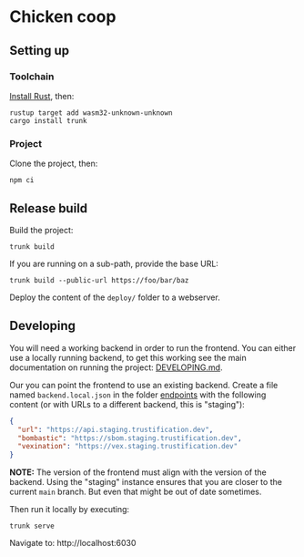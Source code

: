# Chicken coop

## Setting up

### Toolchain

[Install Rust](https://www.rust-lang.org/tools/install), then:

```shell
rustup target add wasm32-unknown-unknown
cargo install trunk
```

### Project

Clone the project, then:

```shell
npm ci
```

## Release build

Build the project:

```shell
trunk build
```

If you are running on a sub-path, provide the base URL:

```shell
trunk build --public-url https://foo/bar/baz
```

Deploy the content of the `deploy/` folder to a webserver.

## Developing

You will need a working backend in order to run the frontend. You can either use a locally running backend, to
get this working see the main documentation on running the project: [DEVELOPING.md](../../DEVELOPING.md).

Our you can point the frontend to use an existing backend. Create a file named `backend.local.json` in the folder
[endpoints](dev/endpoints) with the following content (or with URLs to a different backend, this is "staging"):

```json
{
  "url": "https://api.staging.trustification.dev",
  "bombastic": "https://sbom.staging.trustification.dev",
  "vexination": "https://vex.staging.trustification.dev"
}
```

**NOTE:** The version of the frontend must align with the version of the backend. Using the "staging" instance ensures
that you are closer to the current `main` branch. But even that might be out of date sometimes.

Then run it locally by executing:

```shell
trunk serve
```

Navigate to: http://localhost:6030

